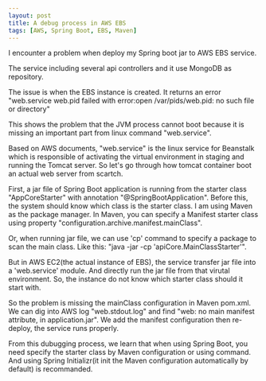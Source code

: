 ```yaml
---
layout: post
title: A debug process in AWS EBS
tags: [AWS, Spring Boot, EBS, Maven]
---
```


I encounter a problem when deploy my Spring boot jar to AWS EBS service.

The service including several api controllers and it use MongoDB as repository.

The issue is when the EBS instance is created. It returns an error "web.service web.pid failed with error:open /var/pids/web.pid: no such file or directory"

This shows the problem that the JVM process cannot boot because it is missing an important part from linux command "web.service".  

Based on AWS documents, "web.service" is the linux service for Beanstalk which is responsible of activating the virtual environment in staging and running the Tomcat server. So let's go through how tomcat container boot an actual web server from scartch.

First, a jar file of Spring Boot application is running from the starter class "AppCoreStarter" with annotation "@SpringBootApplication". Before this, the system should know which class is the starter class. I am using Maven as the package manager. In Maven, you can specify a Manifest starter class using property "configuration.archive.manifest.mainClass". 

Or, when running jar file, we can use 'cp' command to specify a package to scan the main class. Like this: "java -jar -cp 'apiCore.MainClassStarter'". 

But in AWS EC2(the actual instance of EBS), the service transfer jar file into a 'web.service' module. And directly run the jar file from that virutal environment. So, the instance do not know which starter class should it start with. 

So the problem is missing the mainClass configuration in Maven pom.xml. We can dig into AWS log "web.stdout.log" and find "web: no main manifest attribute, in application.jar". We add the manifest configuration then re-deploy, the service runs properly.

From this dubugging process, we learn that when using Spring Boot, you need specify the starter class by Maven configuration or using command. And using Spring Initializr(it init the Maven configuration automatically by default) is recommanded.